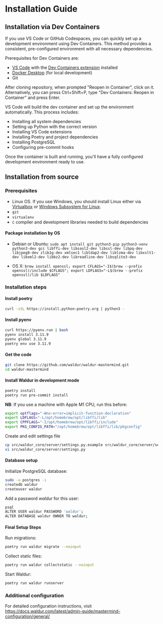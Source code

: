 # Installation Guide

## Installation via Dev Containers

If you use VS Code or GitHub Codespaces, you can quickly set up a development environment using Dev Containers. This method provides a consistent, pre-configured environment with all necessary dependencies.

Prerequisites for Dev Containers are:

- [VS Code](https://code.visualstudio.com/) with the [Dev Containers extension](https://marketplace.visualstudio.com/items?itemName=ms-vscode-remote.remote-containers) installed
- [Docker Desktop](https://www.docker.com/products/docker-desktop/) (for local development)
- Git

After cloning repository, when prompted "Reopen in Container", click on it. Alternatively, you can press Ctrl+Shift+P, type "Dev Containers: Reopen in Container" and press Enter.

VS Code will build the dev container and set up the environment automatically. This process includes:

- Installing all system dependencies
- Setting up Python with the correct version
- Installing VS Code extensions
- Installing Poetry and project dependencies
- Installing PostgreSQL
- Configuring pre-commit hooks

Once the container is built and running, you'll have a fully configured development environment ready to use.

## Installation from source

### Prerequisites

- Linux OS. If you use Windows, you should install Linux either via
    [Virtualbox](https://www.freecodecamp.org/news/how-to-install-ubuntu-with-oracle-virtualbox/)
    or [Windows Subsystem for Linux](https://docs.microsoft.com/en-us/windows/wsl/install).
- `git`
- `virtualenv`
- `C` compiler and development libraries needed to build dependencies

#### Package installation by OS

- Debian or Ubuntu:
    `sudo apt install git python3-pip python3-venv python3-dev gcc libffi-dev libsasl2-dev libssl-dev libpq-dev libjpeg8-dev zlib1g-dev xmlsec1 libldap2-dev liblzma-dev libxslt1-dev libxml2-dev libbz2-dev libreadline-dev libsqlite3-dev`

- OS X:
    `brew install openssl; export CFLAGS="-I$(brew --prefix openssl)/include $CFLAGS"; export LDFLAGS="-L$(brew --prefix openssl)/lib $LDFLAGS"`

### Installation steps

#### Install poetry

```bash
curl -sSL https://install.python-poetry.org | python3 -
```

#### Install pyenv

```bash
curl https://pyenv.run | bash
pyenv install 3.11.9
pyenv global 3.11.9
poetry env use 3.11.9
```

#### Get the code

```bash
git clone https://github.com/waldur/waldur-mastermind.git
cd waldur-mastermind
```

#### Install Waldur in development mode

```bash
poetry install
poetry run pre-commit install
```

**NB**: If you use a machine with Apple M1 CPU, run this before:

```bash
export optflags="-Wno-error=implicit-function-declaration"
export LDFLAGS="-L/opt/homebrew/opt/libffi/lib"
export CPPFLAGS="-I/opt/homebrew/opt/libffi/include"
export PKG_CONFIG_PATH="/opt/homebrew/opt/libffi/lib/pkgconfig"
```

Create and edit settings file

```bash
cp src/waldur_core/server/settings.py.example src/waldur_core/server/settings.py
vi src/waldur_core/server/settings.py
```

#### Database setup

Initialize PostgreSQL database:

```bash
sudo -u postgres -i
createdb waldur
createuser waldur
```

Add a password *waldur* for this user:

```bash
psql
ALTER USER waldur PASSWORD 'waldur';
ALTER DATABASE waldur OWNER TO waldur;
```

#### Final Setup Steps

Run migrations:

```bash
poetry run waldur migrate --noinput
```

Collect static files:

```bash
poetry run waldur collectstatic --noinput
```

Start Waldur:

```bash
poetry run waldur runserver
```

### Additional configuration

For detailed configuration instructions, visit <https://docs.waldur.com/latest/admin-guide/mastermind-configuration/general/>
